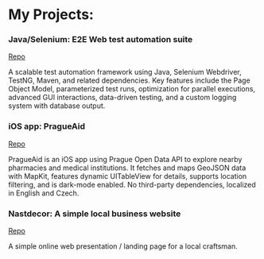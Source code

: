 # My Projects:

### Java/Selenium: E2E Web test automation suite
<a href="https://github.com/slechtd/seleniumshowcase">Repo</a>

A scalable test automation framework using Java, Selenium Webdriver, TestNG, Maven, and related dependencies. Key features include the Page Object Model, parameterized test runs, optimization for parallel executions, advanced GUI interactions, data-driven testing, and a custom logging system with database output.

### iOS app: PragueAid
<a href="https://github.com/slechtd/pragueaid">Repo</a>

PragueAid is an iOS app using Prague Open Data API to explore nearby pharmacies and medical institutions. It fetches and maps GeoJSON data with MapKit, features dynamic UITableView for details, supports location filtering, and is dark-mode enabled. No third-party dependencies, localized in English and Czech.

### Nastdecor: A simple local business website
<a href="https://github.com/slechtd/nastdecor">Repo</a>

A simple online web presentation / landing page for a local craftsman.
